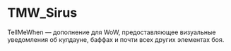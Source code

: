 # TMW_Sirus
TellMeWhen — дополнение для WoW, предоставляющее визуальные уведомления об кулдауне, баффах и почти всех других элементах боя.

